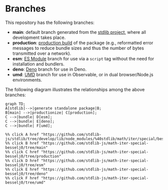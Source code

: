 <!--

@license Apache-2.0

Copyright (c) 2022 The Stdlib Authors.

Licensed under the Apache License, Version 2.0 (the "License");
you may not use this file except in compliance with the License.
You may obtain a copy of the License at

    http://www.apache.org/licenses/LICENSE-2.0

Unless required by applicable law or agreed to in writing, software
distributed under the License is distributed on an "AS IS" BASIS,
WITHOUT WARRANTIES OR CONDITIONS OF ANY KIND, either express or implied.
See the License for the specific language governing permissions and
limitations under the License.

-->

# Branches

This repository has the following branches:

-   **main**: default branch generated from the [stdlib project][stdlib-url], where all development takes place.
-   **production**: [production build][production-url] of the package (e.g., reformatted error messages to reduce bundle sizes and thus the number of bytes transmitted over a network).
-   **esm**: [ES Module][esm-url] branch for use via a `script` tag without the need for installation and bundlers.
-   **deno**: [Deno][deno-url] branch for use in Deno.
-   **umd**: [UMD][umd-url] branch for use in Observable, or in dual browser/Node.js environments.

The following diagram illustrates the relationships among the above branches:

```mermaid
graph TD;
A[stdlib]-->|generate standalone package|B;
B[main] -->|productionize| C[production];
C -->|bundle| D[esm];
C -->|bundle| E[deno];
C -->|bundle| F[umd];

%% click A href "https://github.com/stdlib-js/stdlib/tree/develop/lib/node_modules/%40stdlib/math/iter/special/besselj0"
%% click B href "https://github.com/stdlib-js/math-iter-special-besselj0/tree/main"
%% click C href "https://github.com/stdlib-js/math-iter-special-besselj0/tree/production"
%% click D href "https://github.com/stdlib-js/math-iter-special-besselj0/tree/esm"
%% click E href "https://github.com/stdlib-js/math-iter-special-besselj0/tree/deno"
%% click F href "https://github.com/stdlib-js/math-iter-special-besselj0/tree/umd"
```

[stdlib-url]: https://github.com/stdlib-js/stdlib/tree/develop/lib/node_modules/%40stdlib/math/iter/special/besselj0
[production-url]: https://github.com/stdlib-js/math-iter-special-besselj0/tree/production
[deno-url]: https://github.com/stdlib-js/math-iter-special-besselj0/tree/deno
[umd-url]: https://github.com/stdlib-js/math-iter-special-besselj0/tree/umd
[esm-url]: https://github.com/stdlib-js/math-iter-special-besselj0/tree/esm